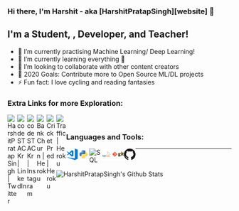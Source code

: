 ### Hi there, I'm Harshit - aka [HarshitPratapSingh][website] 👋

## I'm a Student, , Developer, and Teacher!
- 🔭 I’m currently practising Machine Learning/ Deep Learning!
- 🌱 I’m currently learning everything 🤣
- 👯 I’m looking to collaborate with other content creators
- 🥅 2020 Goals: Contribute more to Open Source ML/DL projects
- ⚡ Fun fact: I love cycling and reading fantasies

### Extra Links for more Exploration:

[<img align="left" alt="HarshitPratapSingh | Twitter" width="22px" src="https://cdn.jsdelivr.net/npm/simple-icons@v3/icons/twitter.svg" />][twitter]
[<img align="left" alt="codeSTACKr | LinkedIn" width="22px" src="https://cdn.jsdelivr.net/npm/simple-icons@v3/icons/linkedin.svg" />][linkedin]
[<img align="left" alt="codeSTACKr | Instagram" width="22px" src="https://cdn.jsdelivr.net/npm/simple-icons@v3/icons/instagram.svg" />][instagram]
[<img align="left" alt="Bank Churn | Heroku" width="22px" src="https://github.com/HarshitPratapSingh/HarshitPratapSingh/blob/master/icons/Bank-churn.ico?raw=true" />][bank-churn]
[<img align="left" alt="Cricket Pred | Heroku" width="22px" src="https://github.com/HarshitPratapSingh/HarshitPratapSingh/blob/master/icons/Cricket.ico?raw=true" />][cricket-pred]
[<img align="left" alt="Traffic | Heroku" width="22px" src="https://github.com/HarshitPratapSingh/HarshitPratapSingh/blob/master/icons/Traffic.ico?raw=true" />][traffic-rec]

<br />


### Languages and Tools:

<img align="left" alt="Visual Studio Code" width="26px" src="https://raw.githubusercontent.com/github/explore/80688e429a7d4ef2fca1e82350fe8e3517d3494d/topics/visual-studio-code/visual-studio-code.png" />
<img align="left" alt="Python" width="26px" src="https://raw.githubusercontent.com/github/explore/80688e429a7d4ef2fca1e82350fe8e3517d3494d/topics/python/python.png" />
<img align="left" alt="SQL" width="26px" src="https://raw.
githubusercontent.com/github/explore/80688e429a7d4ef2fca1e82350fe8e3517d3494d/topics/sql/sql.png" />
<img align="left" alt="MySQL" width="26px" src="https://raw.githubusercontent.com/github/explore/80688e429a7d4ef2fca1e82350fe8e3517d3494d/topics/mysql/mysql.png" />
<img align="left" alt="Git" width="26px" src="https://raw.githubusercontent.com/github/explore/80688e429a7d4ef2fca1e82350fe8e3517d3494d/topics/git/git.png" />
<img align="left" alt="GitHub" width="26px" src="https://raw.githubusercontent.com/github/explore/78df643247d429f6cc873026c0622819ad797942/topics/github/github.png" />

---
<br />
<br />



<img align="left" alt="HarshitPratapSingh's Github Stats" src="https://github-readme-stats.vercel.app/api?username=HarshitPratapSingh&show_icons=true&hide_border=true" />

[bank-churn]: https://bank-churn.herokuapp.com/
[twitter]: https://twitter.com/HarshitpratapU
[instagram]: https://instagram.com/Harshitpratapsingh_
[linkedin]: https://linkedin.com/in/HarshitPratapSingh
[cricket-pred]: https://cricket-predictor.herokuapp.com/
[traffic-rec]: https://ml1-rsdr.herokuapp.com/
